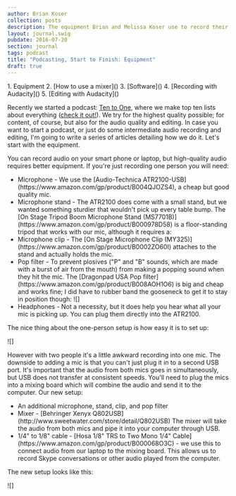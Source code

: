 ```yaml
---
author: Brian Koser
collection: posts
description: The equipment Brian and Melissa Koser use to record their podcast, Ten to One, and other audio projects.
layout: journal.swig
pubdate: 2016-07-20
section: journal
tags: podcast
title: "Podcasting, Start to Finish: Equipment"
draft: true
---
```


<section class="article-series-links">
    1. Equipment
    2. [How to use a mixer]()
    3. [Software]()
    4. [Recording with Audacity]()
    5. [Editing with Audacity]()
</section>

Recently we started a podcast: [Ten to One](http://tto.koser.us), where we make top ten lists about everything ([check it out!](http://tto.koser.us)). We try for the highest quality possible; for content, of course, but also for the audio quality and editing. In case you want to start a podcast, or just do some intermediate audio recording and editing, I'm going to write a series of articles detailing how we do it. Let's start with the equipment.


You can record audio on your smart phone or laptop, but high-quality audio requires better equipment. If you're just recording one person you will need:
<ul>
    <li>Microphone - We use the [Audio-Technica ATR2100-USB](https://www.amazon.com/gp/product/B004QJOZS4), a cheap but good quality mic.
    <li>Microphone stand - The ATR2100 does come with a small stand, but we wanted something sturdier that wouldn't pick up every table bump. The [On Stage Tripod Boom Microphone Stand (MS7701B)](https://www.amazon.com/gp/product/B000978D58) is a floor-standing tripod that works with our mic, although it requires a:
    <li>Microphone clip - The [On Stage Microphone Clip (MY325)](https://www.amazon.com/gp/product/B0002ZO60I) attaches to the stand and actually holds the mic.
    <li>Pop filter - To prevent plosives ("P" and "B" sounds, which are made with a burst of air from the mouth) from making a popping sound when they hit the mic. The [Dragonpad USA Pop filter](https://www.amazon.com/gp/product/B008AOH1O6) is big and cheap and works fine; I did have to rubber band the gooseneck to get it to stay in position though:
    ![]
    <li>Headphones - Not a necessity, but it does help you hear what all your mic is picking up. You can plug them directly into the ATR2100. 
</ul>

The nice thing about the one-person setup is how easy it is to set up:

![]

However with two people it's a little awkward recording into one mic. The downside to adding a mic is that you can't just plug it in to a second USB port. It's important that the audio from both mics goes in simultaneously, but USB does not transfer at consistent speeds. You'll need to plug the mics into a mixing board which will combine the audio and send it to the computer. Our new setup:

<ul>
    <li>An additional microphone, stand, clip, and pop filter
    <li>Mixer - [Behringer Xenyx Q802USB](http://www.sweetwater.com/store/detail/Q802USB) The mixer will take the audio from both mics and pipe it into your computer through USB.
    <li>1/4" to 1/8" cable - [Hosa 1/8" TRS to Two Mono 1/4" Cable](https://www.amazon.com/gp/product/B000068O3C) - we use this to connect audio from our laptop to the mixing board. This allows us to record Skype conversations or other audio played from the computer.
</ul>

The new setup looks like this:

![]